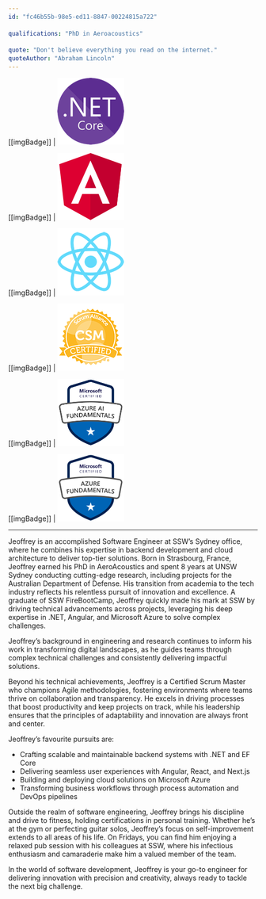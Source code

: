 ```yaml
---
id: "fc46b55b-98e5-ed11-8847-00224815a722"

qualifications: "PhD in Aeroacoustics"

quote: "Don't believe everything you read on the internet."
quoteAuthor: "Abraham Lincoln"
---
```


[[imgBadge]]
| ![.NET Core](../badges/Developer-dotnet-core.png)

[[imgBadge]]
| ![Angular](../badges/Developer-angular.png)

[[imgBadge]]
| ![React](../badges/Developer-react.png)

[[imgBadge]]
| ![Certification Scrum Alliance Master](../badges/Certification-scrumalliance-master.png)

[[imgBadge]]
| ![Certification Azure AI fundamentals](../badges/Certification-microsoft-azure-ai-fundamentals.png)

[[imgBadge]]
| ![Certification Azure fundamentals](../badges/Certification-microsoft-azure-fundamentals.png)

---

Jeoffrey is an accomplished Software Engineer at SSW’s Sydney office, where he combines his expertise in backend development and cloud architecture to deliver top-tier solutions. Born in Strasbourg, France, Jeoffrey earned his PhD in AeroAcoustics and spent 8 years at UNSW Sydney conducting cutting-edge research, including projects for the Australian Department of Defense. His transition from academia to the tech industry reflects his relentless pursuit of innovation and excellence. A graduate of SSW FireBootCamp, Jeoffrey quickly made his mark at SSW by driving technical advancements across projects, leveraging his deep expertise in .NET, Angular, and Microsoft Azure to solve complex challenges.

Jeoffrey’s background in engineering and research continues to inform his work in transforming digital landscapes, as he guides teams through complex technical challenges and consistently delivering impactful solutions.

Beyond his technical achievements, Jeoffrey is a Certified Scrum Master who champions Agile methodologies, fostering environments where teams thrive on collaboration and transparency. He excels in driving processes that boost productivity and keep projects on track, while his leadership ensures that the principles of adaptability and innovation are always front and center.

Jeoffrey’s favourite pursuits are:

- Crafting scalable and maintainable backend systems with .NET and EF Core
- Delivering seamless user experiences with Angular, React, and Next.js
- Building and deploying cloud solutions on Microsoft Azure
- Transforming business workflows through process automation and DevOps pipelines

Outside the realm of software engineering, Jeoffrey brings his discipline and drive to fitness, holding certifications in personal training. Whether he’s at the gym or perfecting guitar solos, Jeoffrey’s focus on self-improvement extends to all areas of his life. On Fridays, you can find him enjoying a relaxed pub session with his colleagues at SSW, where his infectious enthusiasm and camaraderie make him a valued member of the team.  

In the world of software development, Jeoffrey is your go-to engineer for delivering innovation with precision and creativity, always ready to tackle the next big challenge.
